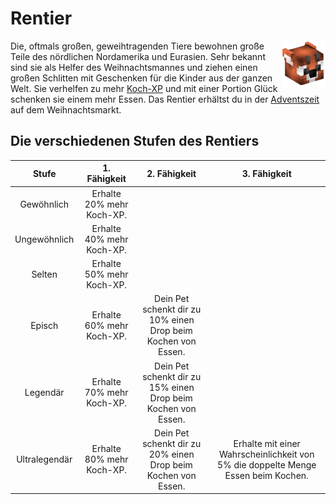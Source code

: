 # Rentier

<img align="right" width="70" eight="75" src="../../../assets/image/pets/Rentier.png">

Die, oftmals großen, geweihtragenden Tiere bewohnen große Teile des nördlichen Nordamerika und Eurasien. Sehr bekannt sind sie als Helfer des Weihnachtsmannes und ziehen einen großen Schlitten mit Geschenken für die Kinder aus der ganzen Welt. Sie verhelfen zu mehr [Koch-XP](../../pages/skills/kochen.md) und mit einer Portion Glück schenken sie einem mehr Essen. Das Rentier erhältst du in der [Adventszeit](https://de.wikipedia.org/wiki/Advent) auf dem Weihnachtsmarkt.


## Die verschiedenen Stufen des Rentiers

| Stufe | 1. Fähigkeit | 2. Fähigkeit | 3. Fähigkeit |
|:-:|:-:|:-:|:-:|
| Gewöhnlich | Erhalte 20% mehr Koch-XP. |
| Ungewöhnlich | Erhalte 40% mehr Koch-XP. |
| Selten | Erhalte 50% mehr Koch-XP. |
| Episch | Erhalte 60% mehr Koch-XP. | Dein Pet schenkt dir zu 10% einen Drop beim Kochen von Essen.|
| Legendär | Erhalte 70% mehr Koch-XP. | Dein Pet schenkt dir zu 15% einen Drop beim Kochen von Essen. |
| Ultralegendär | Erhalte 80% mehr Koch-XP. | Dein Pet schenkt dir zu 20% einen Drop beim Kochen von Essen. | Erhalte mit einer Wahrscheinlichkeit von 5% die doppelte Menge Essen beim Kochen. |

